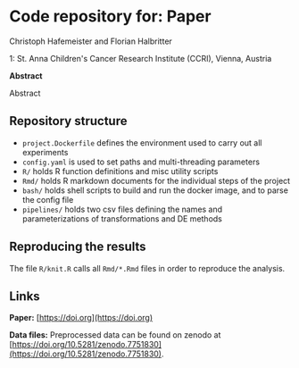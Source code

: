 # Code repository for: Paper

Christoph Hafemeister and Florian Halbritter

1: St. Anna Children's Cancer Research Institute (CCRI), Vienna, Austria

**Abstract**

Abstract

## Repository structure

* `project.Dockerfile` defines the environment used to carry out all experiments
* `config.yaml` is used to set paths and multi-threading parameters
* `R/` holds R function definitions and misc utility scripts
* `Rmd/` holds R markdown documents for the individual steps of the project
* `bash/` holds shell scripts to build and run the docker image, and to parse the config file
* `pipelines/` holds two csv files defining the names and parameterizations of transformations and DE methods

## Reproducing the results

The file `R/knit.R` calls all `Rmd/*.Rmd` files in order to reproduce the analysis.

## Links

**Paper:** [https://doi.org](https://doi.org)

**Data files:** Preprocessed data can be found on zenodo at [https://doi.org/10.5281/zenodo.7751830](https://doi.org/10.5281/zenodo.7751830).
